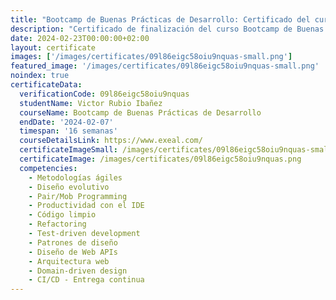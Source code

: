 ```yaml
---
title: "Bootcamp de Buenas Prácticas de Desarrollo: Certificado del curso"
description: "Certificado de finalización del curso Bootcamp de Buenas Prácticas de Desarrollo para Victor Rubio Ibañez."
date: 2024-02-23T00:00:00+02:00
layout: certificate
images: ['/images/certificates/09l86eigc58oiu9nquas-small.png']
featured_image: '/images/certificates/09l86eigc58oiu9nquas-small.png'
noindex: true
certificateData:
  verificationCode: 09l86eigc58oiu9nquas 
  studentName: Victor Rubio Ibañez
  courseName: Bootcamp de Buenas Prácticas de Desarrollo
  endDate: '2024-02-07'
  timespan: '16 semanas'
  courseDetailsLink: https://www.exeal.com/
  certificateImageSmall: /images/certificates/09l86eigc58oiu9nquas-small.png
  certificateImage: /images/certificates/09l86eigc58oiu9nquas.png
  competencies:
    - Metodologías ágiles
    - Diseño evolutivo
    - Pair/Mob Programming
    - Productividad con el IDE
    - Código limpio
    - Refactoring
    - Test-driven development
    - Patrones de diseño
    - Diseño de Web APIs
    - Arquitectura web
    - Domain-driven design
    - CI/CD - Entrega continua
---
```

